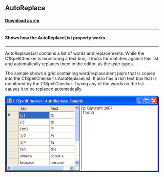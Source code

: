 ## AutoReplace
#### [Download as zip](https://grapecity.github.io/DownGit/#/home?url=https://github.com/GrapeCity/ComponentOne-WinForms-Samples/tree/master/NetFramework\SpellChecker\CS\AutoReplace)
____
#### Shows how the AutoReplaceList property works.
____
AutoReplaceList contains a list of words and replacements.
While the C1SpellChecker is monitoring a text box, it looks for matches against this list and automatically replaces them in the editor, as the user types.

The sample shows a grid containing word/replacement pairs that is copied into the C1SpellChecker's AutoReplaceList.
It also has a rich text box that is monitored by the C1SpellChecker.
Typing any of the words on the list causes it to be replaced automatically.

![screenshot](screenshot.png)
